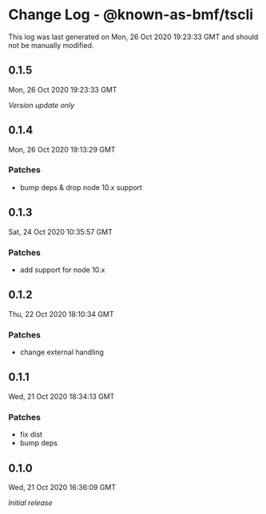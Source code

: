 # Change Log - @known-as-bmf/tscli

This log was last generated on Mon, 26 Oct 2020 19:23:33 GMT and should not be manually modified.

## 0.1.5
Mon, 26 Oct 2020 19:23:33 GMT

_Version update only_

## 0.1.4
Mon, 26 Oct 2020 19:13:29 GMT

### Patches

- bump deps & drop node 10.x support

## 0.1.3
Sat, 24 Oct 2020 10:35:57 GMT

### Patches

- add support for node 10.x

## 0.1.2
Thu, 22 Oct 2020 18:10:34 GMT

### Patches

- change external handling

## 0.1.1
Wed, 21 Oct 2020 18:34:13 GMT

### Patches

- fix dist
- bump deps

## 0.1.0
Wed, 21 Oct 2020 16:36:09 GMT

_Initial release_

